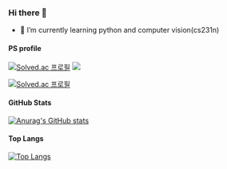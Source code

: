 ### Hi there 👋
- 🔭 I’m currently learning python and computer vision(cs231n)


#### PS profile
[![Solved.ac
프로필](http://mazassumnida.wtf/api/v2/generate_badge?boj=noah0015)](https://solved.ac/noah0015) <img src="http://mazandi.herokuapp.com/api?handle=noah0015&theme=warm"/>

[![Solved.ac
프로필](http://mazassumnida.wtf/api/mini/generate_badge?boj=noah0015)](https://solved.ac/noah0015)

#### GitHub Stats
[![Anurag's GitHub stats](https://github-readme-stats.vercel.app/api?username=NoahYn)](https://github.com/anuraghazra/github-readme-stats)

#### Top Langs
[![Top Langs](https://github-readme-stats.vercel.app/api/top-langs/?username=NoahYn&layout=compact)](https://github.com/anuraghazra/github-readme-stats)


<!--
**NoahYn/NoahYn** is a ✨ _special_ ✨ repository because its `README.md` (this file) appears on your GitHub profile.

Here are some ideas to get you started:

- 🔭 I’m currently working on ...
- 🌱 I’m currently learning ...
- 👯 I’m looking to collaborate on ...
- 🤔 I’m looking for help with ...
- 💬 Ask me about ...
- 📫 How to reach me: ...
- 😄 Pronouns: ...
- ⚡ Fun fact: ...
-->
